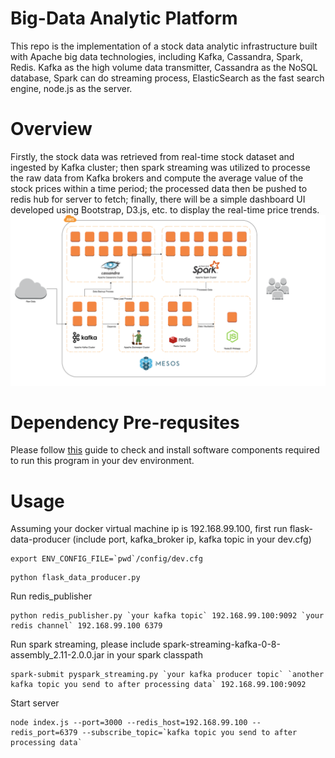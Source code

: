 # Big-Data Analytic Platform
This repo is the implementation of a stock data analytic infrastructure built with Apache big data technologies, including Kafka, Cassandra, Spark, Redis. Kafka as the high volume data transmitter, Cassandra as the NoSQL database, Spark can do streaming process, ElasticSearch as the fast search engine, node.js as the server.

# Overview 
Firstly, the stock data was retrieved from real-time stock dataset and ingested by Kafka cluster; then spark streaming was utilized to processe the raw data from Kafka brokers and compute the average value of the stock prices within a time period; the processed data then be pushed to redis hub for server to fetch; finally, there will be a simple dashboard UI developed using Bootstrap, D3.js, etc. to display the real-time price trends. 
<br><img src="https://github.com/Dukecat0613/Big-Data/blob/master/ImagesSet/Screen%20Shot%202017-02-16%20at%2011.21.24%20AM.png"></br>

# Dependency Pre-requsites
Please follow [this](https://docs.google.com/document/d/1d-ggqJGTdizkEO9sPjitKJksexe0vWE_9_O_zy8JH-s/edit?usp=sharing) guide to check and install software components required to run this program in your dev environment.

# Usage
Assuming your docker virtual machine ip is 192.168.99.100, first run flask-data-producer (include port, kafka_broker ip, kafka topic in your dev.cfg)
```
export ENV_CONFIG_FILE=`pwd`/config/dev.cfg
``` 
```
python flask_data_producer.py
```

Run redis_publisher
```
python redis_publisher.py `your kafka topic` 192.168.99.100:9092 `your redis channel` 192.168.99.100 6379
```

Run spark streaming, please include spark-streaming-kafka-0-8-assembly_2.11-2.0.0.jar in your spark classpath
```
spark-submit pyspark_streaming.py `your kafka producer topic` `another kafka topic you send to after processing data` 192.168.99.100:9092
```
Start server
```
node index.js --port=3000 --redis_host=192.168.99.100 --redis_port=6379 --subscribe_topic=`kafka topic you send to after processing data`
```


